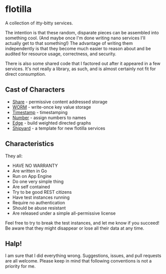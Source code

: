 flotilla
========

A collection of itty-bitty services.

The intention is that these random, disparate pieces can be assembled into something cool. (And maybe once I'm done writing nano services I'll actually get to that something!) The advantage of writing them independently is that they become much easier to reason about and be audited for resource usage, correctness, and security.

There is also some shared code that I factored out after it appeared in a few services. It's not really a library, as such, and is almost certainly not fit for direct consumption.


Cast of Characters
------------------

* [Share](http://github.com/casey/share) - permissive content addressed storage
* [WORM](http://github.com/casey/worm) - write-once key value storage
* [Timestamp](http://github.com/casey/timestamp) - timestamping
* [Number](http://github.com/casey/number) - assign numbers to names
* [Edge](http://github.com/casey/edge) - build weighted directed graphs
* [Shipyard](http://github.com/casey/shipyard) - a template for new flotilla services


Characteristics
---------------

They all:

* HAVE NO WARRANTY
* Are written in Go
* Run on App Engine
* Do one very simple thing
* Are self contained
* Try to be good REST citizens
* Have test instances running
* Require no authentication
* Should be abuse resistant
* Are released under a simple all-permissive license

Feel free to try to break the test instances, and let me know if you succeed! Be aware that they might disappear or lose all their data at any time.


Halp!
-----

I am sure that I did everything wrong. Suggestions, issues, and pull requests are all welcome. Please keep in mind that following conventions is not a priority for me.

